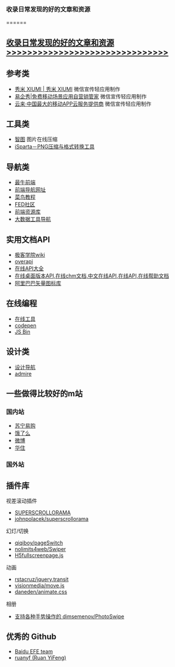 ### 收录日常发现的好的文章和资源
======

## [收录日常发现的好的文章和资源>>>>>>>>>>>>>>>>>>>>>>>>>>>>>>>](https://github.com/poetries/mywiki/issues)


## 参考类

- [秀米 XIUMI | 秀米 XIUMI](http://xiumi.us/) 微信宣传轻应用制作
- [易企秀|免费移动场景应用自营销管家](http://eqxiu.com/#/home) 微信宣传轻应用制作
- [云来·中国最大的移动APP云服务提供商](http://www.liveapp.cn/) 微信宣传轻应用制作

## 工具类

- [智图](http://image.tencent.com/) 图片在线压缩
- [iSparta－PNG压缩与格式转换工具](http://isparta.github.io/index.html)

## 导航类

- [最牛前端](http://f2er.club/)
- [前端导航网址](http://caibaojian.com/links)
- [菜鸟教程](http://www.runoob.com/)
- [FED社区](http://frontenddev.org/discover/)
- [前端资源库](https://www.awesomes.cn/)
- [大数据工具导航](http://hao.199it.com/)


## 实用文档API

- [极客学院wiki](http://wiki.jikexueyuan.com/)
- [overapi](http://overapi.com/)
- [在线API大全](http://devdocs.io/)
- [在线桌面版本API,在线chm文档,中文在线API,在线API,在线帮助文档](http://www.sxt.cn/searchsxt/sxtapipro/index.html)
- [阿里巴巴矢量图标库](http://www.iconfont.cn/)

## 在线编程

- [在线工具](http://tool.oschina.net/)
- [codepen](http://codepen.io/pen)
- [JS Bin](http://jsbin.com/?html,output)


##  设计类

- [设计导航](http://hao.shejidaren.com/)
- [admire](https://admire.so/)


## 一些做得比较好的m站
### 国内站
- [苏宁易购](http://m.suning.com)
- [饿了么](http://ele.me)
- [微博](http://m.weibo.cn)
- [华住](http://h5.huazhu.com)

### 国外站
 
## 插件库

视差滚动插件

- [SUPERSCROLLORAMA](http://johnpolacek.github.io/superscrollorama/)
- [johnpolacek/superscrollorama](https://github.com/johnpolacek/superscrollorama)

幻灯/切换
- [qiqiboy/pageSwitch](https://github.com/qiqiboy/pageSwitch)
- [nolimits4web/Swiper](https://github.com/nolimits4web/Swiper)
- [H5fullscreenpage.js](http://lvming6816077.github.io/H5FullscreenPage/)

动画
- [rstacruz/jquery.transit](https://github.com/rstacruz/jquery.transit)
- [visionmedia/move.js](https://github.com/visionmedia/move.js)
- [daneden/animate.css](https://github.com/daneden/animate.css)

相册
- [支持各种手势操作的 dimsemenov/PhotoSwipe](https://github.com/dimsemenov/PhotoSwipe)

## 优秀的 Github 

- [Baidu EFE team](https://github.com/ecomfe)
- [ruanyf (Ruan YiFeng)](https://github.com/ruanyf)
